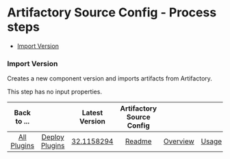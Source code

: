 
# Artifactory Source Config - Process steps


* [Import Version](#import_version)


### Import Version


Creates a new component version and imports artifacts from Artifactory.

This step has no input properties.



|Back to ...||Latest Version|Artifactory Source Config |||||
| :---: | :---: | :---: | :---: | :---: | :---: | :---: | :---: |
|[All Plugins](../../index.md)|[Deploy Plugins](../README.md)|[32.1158294](https://raw.githubusercontent.com/UrbanCode/IBM-UCD-PLUGINS/main/files/ArtifactorySourceConfig/ucd-ArtifactorySourceConfig-32.1158294.zip)|[Readme](README.md)|[Overview](overview.md)|[Usage](usage.md)|[Roles](roles.md)|[Downloads](downloads.md)|

